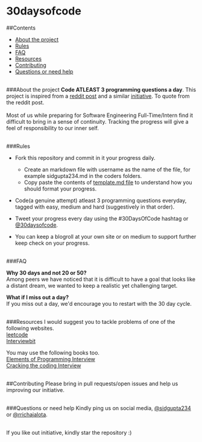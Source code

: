 # 30daysofcode

##Contents
* [About the project](#about-the-project)  
* [Rules](#rules)
* [FAQ](#faq)
* [Resources](#resources)
* [Contributing](#contributing)
* [Questions or need help](#questions-or-need-help)<br><br>

###About the project
**Code ATLEAST 3 programming questions a day**. This project is inspired from a [reddit post](https://www.reddit.com/r/cscareerquestions/comments/57hybf/i_sucked_at_algorithms_but_got_better_and_you_can) and a similar [initiative](https://github.com/Kallaway/100-days-of-code). To quote from the reddit post.<br><br>
Most of us while preparing for Software Engineering Full-Time/Intern find it difficult to bring in a sense of continuity. Tracking the progress will give a feel of responsibility to our inner self.<br><br> 

###Rules

 - Fork this repository and commit in it your progress daily.
	 - Create an markdown file with username as the name of the file, for example sidgupta234.md in the coders folders.
	 - Copy paste the contents of [template.md file](https://github.com/sidgupta234/30daysofcode/blob/master/coders/template.md) to understand how you should format your progress.
	
 - Code(a genuine attempt) atleast 3 programming questions everyday, tagged with easy, medium and hard (suggestively in that order).
 - Tweet your progress every day using the #30DaysOfCode hashtag or [@30daysofcode](https://www.twitter.com/30daysofcode).
 - You can keep a blogroll at your own site or on medium to support further keep check on your progress.<br><br>


###FAQ 

**Why 30 days and not 20 or 50?**<br>
Among peers we have noticed that it is difficult to have a goal that looks like a distant dream, we wanted to keep a realistic yet challenging target.

**What if I miss out a day?**<br>
If you miss out a day, we'd encourage you to restart with the 30 day cycle. <br><br>

###Resources
I would suggest you to tackle problems of one of the following websites.<br>
[leetcode](leetcode.com)<br>
[Interviewbit](interviewbit.com)<br> 

You may use the following books too.<br>
[Elements of Programming Interview](http://elementsofprogramminginterviews.com/)<br>
[Cracking the coding Interview](https://www.careercup.com/book)<br><br>

##Contributing
Please bring in pull requests/open issues and help us improving our initiative.<br><br>

###Questions or need help
Kindly ping us on social media, [@sidgupta234](https://twitter.com/SidGupta234) or [@rrichajalota](https://twitter.com/rrichajalota).<br><br>

If you like out initiative, kindly star the repository :)
